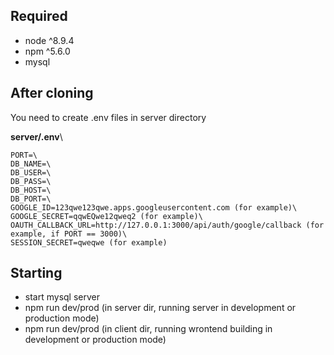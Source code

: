 ## Required
- node ^8.9.4
- npm ^5.6.0
- mysql

## After cloning
You need to create .env files in server directory

**server/.env**\
```
PORT=\
DB_NAME=\
DB_USER=\
DB_PASS=\
DB_HOST=\
DB_PORT=\
GOOGLE_ID=123qwe123qwe.apps.googleusercontent.com (for example)\
GOOGLE_SECRET=qqwEQwe12qweq2 (for example)\
OAUTH_CALLBACK_URL=http://127.0.0.1:3000/api/auth/google/callback (for example, if PORT == 3000)\
SESSION_SECRET=qweqwe (for example)
```

## Starting
- start mysql server
- npm run dev/prod (in server dir, running server in development or production mode)
- npm run dev/prod (in client dir, running wrontend building in development or production mode)
